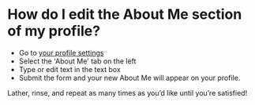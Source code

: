 # How do I edit the About Me section of my profile?

- Go to [your profile settings](https://fetlife.com/settings/profile/about)
- Select the 'About Me' tab on the left
- Type or edit text in the text box
- Submit the form and your new About Me will appear on your profile.

Lather, rinse, and repeat as many times as you’d like until you’re satisfied!

